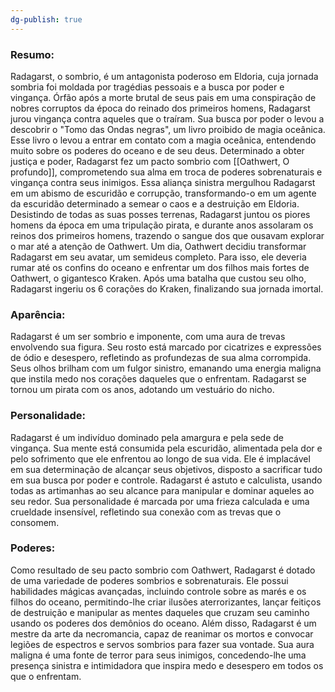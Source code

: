 ```yaml
---
dg-publish: true
---
```




### Resumo:

Radagarst, o sombrio, é um antagonista poderoso em Eldoria, cuja jornada sombria foi moldada por tragédias pessoais e a busca por poder e vingança. Órfão após a morte brutal de seus pais em uma conspiração de nobres corruptos da época do reinado dos primeiros homens, Radagarst jurou vingança contra aqueles que o traíram. Sua busca por poder o levou a descobrir o "Tomo das Ondas negras", um livro proibido de magia oceânica. Esse livro o levou a entrar em contato com a magia oceânica, entendendo muito sobre os poderes do oceano e de seu deus. Determinado a obter justiça e poder, Radagarst fez um pacto sombrio com [[Oathwert, O profundo]], comprometendo sua alma em troca de poderes sobrenaturais e vingança contra seus inimigos. Essa aliança sinistra mergulhou Radagarst em um abismo de escuridão e corrupção, transformando-o em um agente da escuridão determinado a semear o caos e a destruição em Eldoria. Desistindo de todas as suas posses terrenas, Radagarst juntou os piores homens da época em uma tripulação pirata, e durante anos assolaram os reinos dos primeiros homens, trazendo o sangue dos que ousavam explorar o mar até a atenção de Oathwert. Um dia, Oathwert decidiu transformar Radagarst em seu avatar, um semideus completo. Para isso, ele deveria rumar até os confins do oceano e enfrentar um dos filhos mais fortes de Oathwert, o gigantesco Kraken. Após uma batalha que custou seu olho, Radagarst ingeriu os  6 corações do Kraken, finalizando sua jornada imortal. 

### Aparência:

Radagarst é um ser sombrio e imponente, com uma aura de trevas envolvendo sua figura. Seu rosto está marcado por cicatrizes e expressões de ódio e desespero, refletindo as profundezas de sua alma corrompida. Seus olhos brilham com um fulgor sinistro, emanando uma energia maligna que instila medo nos corações daqueles que o enfrentam. Radagarst se tornou um pirata com os anos, adotando um vestuário do nicho. 

### Personalidade: 

Radagarst é um indivíduo dominado pela amargura e pela sede de vingança. Sua mente está consumida pela escuridão, alimentada pela dor e pelo sofrimento que ele enfrentou ao longo de sua vida. Ele é implacável em sua determinação de alcançar seus objetivos, disposto a sacrificar tudo em sua busca por poder e controle. Radagarst é astuto e calculista, usando todas as artimanhas ao seu alcance para manipular e dominar aqueles ao seu redor. Sua personalidade é marcada por uma frieza calculada e uma crueldade insensível, refletindo sua conexão com as trevas que o consomem.

### Poderes:

Como resultado de seu pacto sombrio com Oathwert, Radagarst é dotado de uma variedade de poderes sombrios e sobrenaturais. Ele possui habilidades mágicas avançadas, incluindo controle sobre as marés e os filhos do oceano, permitindo-lhe criar ilusões aterrorizantes, lançar feitiços de destruição e manipular as mentes daqueles que cruzam seu caminho usando os poderes dos demônios do oceano. Além disso, Radagarst é um mestre da arte da necromancia, capaz de reanimar os mortos e convocar legiões de espectros e servos sombrios para fazer sua vontade. Sua aura maligna é uma fonte de terror para seus inimigos, concedendo-lhe uma presença sinistra e intimidadora que inspira medo e desespero em todos os que o enfrentam.